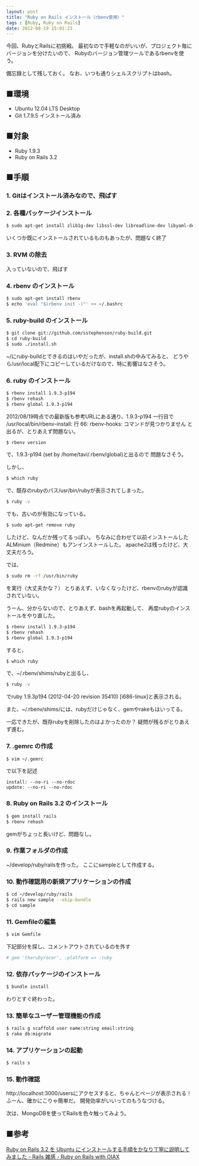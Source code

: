 ```yaml
---
layout: post
title: "Ruby on Rails インストール（rbenv使用）"
tags : [Ruby, Ruby on Rails]
date: 2012-08-19 15:01:23
---
```



今回、RubyとRailsに初挑戦。
最初なので手軽なのがいいが、プロジェクト毎にバージョンを分けたいので、
Rubyのバージョン管理ツールであるrbenvを使う。

備忘録として残しておく。
なお、いつも通りシェルスクリプトはbash。

## ■環境

* Ubuntu 12.04 LTS Desktop
* Git 1.7.9.5 インストール済み

## ■対象
* Ruby 1.9.3
* Ruby on Rails 3.2


## ■手順

### 1. Gitはインストール済みなので、飛ばす


### 2. 各種パッケージインストール

```bash
$ sudo apt-get install zlib1g-dev libssl-dev libreadline-dev libyaml-dev libxml2-dev libxslt-dev libsqlite3-dev g++
```

いくつか既にインストールされているものもあったが、問題なく終了


### 3. RVM の除去
入っていないので、飛ばす

### 4. rbenv のインストール


```bash
$ sudo apt-get install rbenv
$ echo 'eval "$(rbenv init -)"' >> ~/.bashrc
```


### 5. ruby-build のインストール


```bash
$ git clone git://github.com/sstephenson/ruby-build.git
$ cd ruby-build
$ sudo ./install.sh
```


~/にruby-buildとできるのはいやだったが、install.shの中みてみると、
どうやら/usr/local配下にコピーしているだけなので、特に影響はなさそう。


### 6. ruby のインストール


```bash
$ rbenv install 1.9.3-p194
$ rbenv rehash
$ rbenv global 1.9.3-p194
```


2012/08/19時点での最新版も参考URLにある通り、1.9.3-p194
一行目で
/usr/local/bin/rbenv-install: 行 66: rbenv-hooks: コマンドが見つかりません
と出るが、とりあえず問題ない。


```bash
$ rbenv version
```

で、1.9.3-p194 (set by /home/tavi/.rbenv/global)と出るので
問題なさそう。

しかし、

```bash
$ which ruby
```

で、既存のrubyのパス/usr/bin/rubyが表示されてしまった。

```bash
$ ruby -v
```

でも、古いのが有効になっている。


```bash
$ sudo apt-get remove ruby
```

したけど、なんだか残ってるっぽい。
ちなみに合わせて以前インストールしたALMinium（Redmine）もアンインストールした。
apache2は残ったけど、大丈夫だろう。

では、

```bash
$ sudo rm -rf /usr/bin/ruby
```

を実行（大丈夫かな？）
とりあえず、いなくなったけど、rbenvのrubyが認識されていない。


うーん、分からないので、とりあえず、bashを再起動して、
再度rubyのインストールをやり直した。

```bash
$ rbenv install 1.9.3-p194
$ rbenv rehash
$ rbenv global 1.9.3-p194
```

すると、

```bash
$ which ruby
```

で、~/.rbenv/shims/rubyと出るし、

```bash
$ ruby -v
```

でruby 1.9.3p194 (2012-04-20 revision 35410) [i686-linux]と表示される。

また、~/.rbenv/shims/には、rubyだけじゃなく、gemやrakeもはいってる。

一応できたが、既存rubyを削除したのはよかったのか？
疑問が残るがとりあえず進む。


### 7. .gemrc の作成


```bash
$ vim ~/.gemrc
```

で以下を記述

```
install: --no-ri --no-rdoc
update: --no-ri --no-rdoc
```


### 8. Ruby on Rails 3.2 のインストール

```bash
$ gem install rails
$ rbenv rehash
```

gemがちょっと長いけど、問題なし。


### 9. 作業フォルダの作成

~/develop/ruby/railsを作った。
ここにsampleとして作成する。


### 10. 動作確認用の新規アプリケーションの作成

```bash
$ cd ~/develop/ruby/rails
$ rails new sample --skip-bundle
$ cd sample
```


### 11. Gemfileの編集

```bash
$ vim Gemfile
```

下記部分を探し、コメントアウトされているのを外す

```ruby
# gem 'therubyracer', :platform => :ruby
```


### 12. 依存パッケージのインストール

```bash
$ bundle install
```

わりとすぐ終わった。

### 13. 簡単なユーザー管理機能の作成

```bash
$ rails g scaffold user name:string email:string
$ rake db:migrate
```


### 14. アプリケーションの起動

```bash
$ rails s
```


### 15. 動作確認

http://localhost:3000/usersにアクセスすると、ちゃんとページが表示される！
ふーん、確かにこりゃ簡単だ。
開発効率がいいってのもうなづける。

次は、MongoDBを使ってRailsを色々触ってみよう。

## ■参考

[Ruby on Rails 3.2 を Ubuntu にインストールする手順をかなり丁寧に説明してみました - Rails 雑感 - Ruby on Rails with OIAX](http://www.oiax.jp/rails/zakkan/rails_3_2_installation_on_ubuntu.html)


